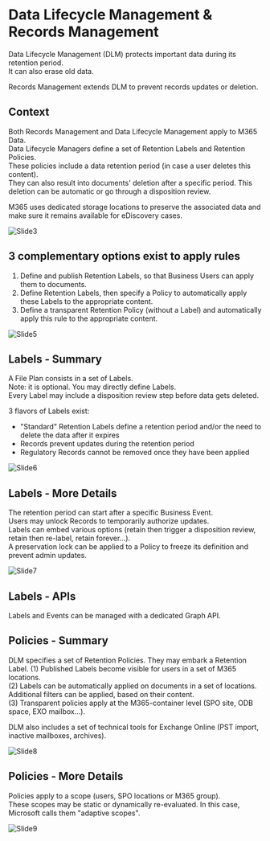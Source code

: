 # Data Lifecycle Management & Records Management

Data Lifecycle Management (DLM) protects important data during its retention period.  
It can also erase old data. 

Records Management extends DLM to prevent records updates or deletion.

## Context
Both Records Management and Data Lifecycle Management apply to M365 Data.  
Data Lifecycle Managers define a set of Retention Labels and Retention Policies.  
These policies include a data retention period (in case a user deletes this content).  
They can also result into documents' deletion after a specific period. This deletion can be automatic or go through a disposition review.  

M365 uses dedicated storage locations to preserve the associated data and make sure it remains available for eDiscovery cases. 

![Slide3](https://user-images.githubusercontent.com/104838111/235623468-c577287a-b9a0-4f38-8df8-9e86b5140799.png)
 
 
## 3 complementary options exist to apply rules    
1. Define and publish Retention Labels, so that Business Users can apply them to documents.  
2. Define Retention Labels, then specify a Policy to automatically apply these Labels to the appropriate content.  
3. Define a transparent Retention Policy (without a Label) and automatically apply this rule to the appropriate content.  

![Slide5](https://user-images.githubusercontent.com/104838111/235623738-f6854a4b-c59d-4e1b-8f6a-f8bf8b55f690.png)

## Labels - Summary
A File Plan consists in a set of Labels.  
Note: it is optional. You may directly define Labels.    
Every Label may include a disposition review step before data gets deleted.  
  
3 flavors of Labels exist:  
- "Standard" Retention Labels define a retention period and/or the need to delete the data after it expires
- Records prevent updates during the retention period
- Regulatory Records cannot be removed once they have been applied  

![Slide6](https://user-images.githubusercontent.com/104838111/235624088-1f93f661-a6de-491b-bbf3-e18420cb9545.png)

 
## Labels - More Details
The retention period can start after a specific Business Event.  
Users may unlock Records to temporarily authorize updates.  
Labels can embed various options (retain then trigger a disposition review, retain then re-label, retain forever...).  
A preservation lock can be applied to a Policy to freeze its definition and prevent admin updates.  
 
![Slide7](https://user-images.githubusercontent.com/104838111/235624375-8406e1e6-40ec-4a3f-ba78-99c8390105fc.png)

## Labels - APIs
Labels and Events can be managed with a dedicated Graph API.  

 
## Policies - Summary
DLM specifies a set of Retention Policies.
They may embark a Retention Label.
(1) Published Labels become visible for users in a set of M365 locations.  
(2) Labels can be automatically applied on documents in a set of locations. Additional filters can be applied, based on their content.  
(3) Transparent policies apply at the M365-container level (SPO site, ODB space, EXO mailbox...).  
 
DLM also includes a set of technical tools for Exchange Online (PST import, inactive mailboxes, archives).  

![Slide8](https://user-images.githubusercontent.com/104838111/235624575-883c416e-af47-4c41-961b-913e45c0e033.png)

## Policies - More Details
Policies apply to a scope (users, SPO locations or M365 group).  
These scopes may be static or dynamically re-evaluated. In this case, Microsoft calls them "adaptive scopes".  

![Slide9](https://user-images.githubusercontent.com/104838111/235624652-43e57a1b-7e51-4432-8e61-5d171f50d858.png)
